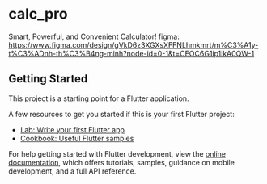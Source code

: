 # calc_pro

Smart, Powerful, and Convenient Calculator!
figma: https://www.figma.com/design/gVkD6z3XGXsXFFNLhmkmrt/m%C3%A1y-t%C3%ADnh-th%C3%B4ng-minh?node-id=0-1&t=CEOC6G1ip1ikA0QW-1

## Getting Started

This project is a starting point for a Flutter application.

A few resources to get you started if this is your first Flutter project:

- [Lab: Write your first Flutter app](https://docs.flutter.dev/get-started/codelab)
- [Cookbook: Useful Flutter samples](https://docs.flutter.dev/cookbook)

For help getting started with Flutter development, view the
[online documentation](https://docs.flutter.dev/), which offers tutorials,
samples, guidance on mobile development, and a full API reference.
